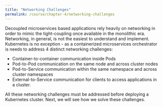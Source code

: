 ```yaml
---
title: "Networking Challenges"
permalink: /course/chapter-4/networking-challenges
---
```

Decoupled microservices based applications rely heavily on networking in order to mimic the tight-coupling once available in the monolithic era. Networking, in general, is not the easiest to understand and implement. Kubernetes is no exception - as a containerized microservices orchestrator is needs to address 4 distinct networking challenges:

-   Container-to-container communication inside Pods
-   Pod-to-Pod communication on the same node and across cluster nodes
-   Pod-to-Service communication within the same namespace and across cluster namespaces
-   External-to-Service communication for clients to access applications in a cluster.

All these networking challenges must be addressed before deploying a Kubernetes cluster. Next, we will see how we solve these challenges.